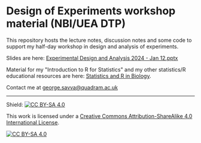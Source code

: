 # Design of Experiments workshop material (NBI/UEA DTP)

This repository hosts the lecture notes, discussion notes and some code to support my half-day workshop in design and analysis of experiments.

Slides are here: [Experimental Design and Analysis 2024 - Jan 12.pptx](https://github.com/georgemsavva/designOfExperiments/releases/download/v1.0/Experimental.Design.and.Analysis.2024.-.Jan.12.pptx)

Material for my "Introduction to R for Statistics" and my other statistics/R educational resources are here: [Statistics and R in Biology](https://georgemsavva.github.io/R_for_Statistics/).

Contact me at [george.savva@quadram.ac.uk](mailto:hientran@clientdiary.com)



-----

Shield: [![CC BY-SA 4.0][cc-by-sa-shield]][cc-by-sa]

This work is licensed under a
[Creative Commons Attribution-ShareAlike 4.0 International License][cc-by-sa].

[![CC BY-SA 4.0][cc-by-sa-image]][cc-by-sa]

[cc-by-sa]: http://creativecommons.org/licenses/by-sa/4.0/
[cc-by-sa-image]: https://licensebuttons.net/l/by-sa/4.0/88x31.png
[cc-by-sa-shield]: https://img.shields.io/badge/License-CC%20BY--SA%204.0-lightgrey.svg

